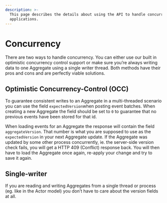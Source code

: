```yaml
---
description: >-
  This page describes the details about using the API to handle concurrent
  applications.
---
```


# Concurrency

There are two ways to handle concurrency. You can either use our built in optimistic concurrency control support or make sure you’re always writing data to one Aggregate using a single writer thread. Both methods have their pros and cons and are perfectly viable solutions.

## Optimistic Concurrency-Control \(OCC\)

To guarantee consistent writes to an Aggregate in a multi-threaded scenario you can use the field `expectedVersion`when posting event batches. When creating a new Aggregate the field should be set to `0` to guarantee that no previous events have been stored for that id.

When loading events for an Aggregate the response will contain the field `aggregateVersion`. That number is what you are supposed to use as the `expectedVersion` in your next Aggregate update. If the Aggregate was updated by some other process concurrently, ie. the server-side version check fails, you will get a HTTP 409 \(Conflict\) response back. You will then have to load the Aggregate once again, re-apply your change and try to save it again.

## Single-writer

If you are reading and writing Aggregates from a single thread or process \(eg. like in the Actor model\) you don’t have to care about the version fields at all.

